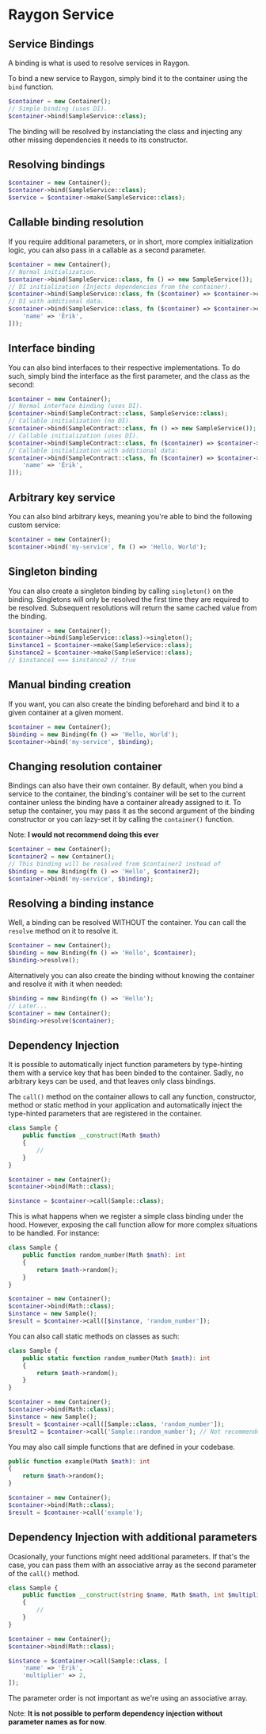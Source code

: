 # Raygon Service

## Service Bindings

A binding is what is used to resolve services in Raygon.

To bind a new service to Raygon, simply bind it to the container using the `bind` function.

```php
$container = new Container();
// Simple binding (uses DI).
$container->bind(SampleService::class);
```

The binding will be resolved by instanciating the class and injecting any other missing dependencies
it needs to its constructor.

## Resolving bindings

```php
$container = new Container();
$container->bind(SampleService::class);
$service = $container->make(SampleService::class);
```

## Callable binding resolution

If you require additional parameters, or in short, more complex initialization logic, you can also pass in
a callable as a second parameter.

```php
$container = new Container();
// Normal initialization.
$container->bind(SampleService::class, fn () => new SampleService());
// DI initialization (Injects dependencies from the container).
$container->bind(SampleService::class, fn ($container) => $container->call(SampleService::class));
// DI with additional data.
$container->bind(SampleService::class, fn ($container) => $container->call(SampleService::class, [
    'name' => 'Èrik',
]));
```

## Interface binding

You can also bind interfaces to their respective implementations. To do such, simply bind the interface
as the first parameter, and the class as the second:

```php
$container = new Container();
// Normal interface binding (uses DI).
$container->bind(SampleContract::class, SampleService::class);
// Callable initialization (no DI).
$container->bind(SampleContract::class, fn () => new SampleService());
// Callable initialization (uses DI).
$container->bind(SampleContract::class, fn ($container) => $container->call(SampleService::class));
// Callable initialization with additional data:
$container->bind(SampleContract::class, fn ($container) => $container->call(SampleService::class, [
    'name' => 'Èrik',
]));
```

## Arbitrary key service

You can also bind arbitrary keys, meaning you're able to bind the following custom service:

```php
$container = new Container();
$container->bind('my-service', fn () => 'Hello, World');
```

## Singleton binding

You can also create a singleton binding by calling `singleton()` on the binding.
Singletons will only be resolved the first time they are required to be resolved.
Subsequent resolutions will return the same cached value from the binding.

```php
$container = new Container();
$container->bind(SampleService::class)->singleton();
$instance1 = $container->make(SampleService::class);
$instance2 = $container->make(SampleService::class);
// $instance1 === $instance2 // true
```

## Manual binding creation

If you want, you can also create the binding beforehard and bind it to a given container at a given moment.

```php
$container = new Container();
$binding = new Binding(fn () => 'Hello, World');
$container->bind('my-service', $binding);
```

## Changing resolution container

Bindings can also have their own container. By default, when you bind a service to the container,
the binding's container will be set to the current container unless the binding have a container already
assigned to it. To setup the container, you may pass it as the second argument of the binding constructor
or you can lazy-set it by calling the `container()` function.

Note: **I would not recommend doing this ever**

```php
$container = new Container();
$container2 = new Container();
// This binding will be resolved from $container2 instead of
$binding = new Binding(fn () => 'Hello', $container2);
$container->bind('my-service', $binding);
```

## Resolving a binding instance

Well, a binding can be resolved WITHOUT the container. You can call the `resolve` method on it to resolve it.

```php
$container = new Container();
$binding = new Binding(fn () => 'Hello', $container);
$binding->resolve();
```

Alternatively you can also create the binding without knowing the container and resolve it with it when
needed:

```php
$binding = new Binding(fn () => 'Hello');
// Later...
$container = new Container();
$binding->resolve($container);
```

## Dependency Injection

It is possible to automatically inject function parameters by type-hinting them
with a service key that has been binded to the container. Sadly, no arbitrary keys can
be used, and that leaves only class bindings.

The `call()` method on the container allows to call any function, constructor, method or static method in
your application and automatically inject the type-hinted parameters that are registered in the
container.

```php
class Sample {
    public function __construct(Math $math)
    {
        //
    }
}

$container = new Container();
$container->bind(Math::class);

$instance = $container->call(Sample::class);
```

This is what happens when we register a simple class binding under the hood. However, exposing
the call function allow for more complex situations to be handled. For instance:

```php
class Sample {
    public function random_number(Math $math): int
    {
        return $math->random();
    }
}

$container = new Container();
$container->bind(Math::class);
$instance = new Sample();
$result = $container->call([$instance, 'random_number']);
```

You can also call static methods on classes as such:

```php
class Sample {
    public static function random_number(Math $math): int
    {
        return $math->random();
    }
}

$container = new Container();
$container->bind(Math::class);
$instance = new Sample();
$result = $container->call([Sample::class, 'random_number']);
$result2 = $container->call('Sample::random_number'); // Not recommended.
```

You may also call simple functions that are defined in your codebase.

```php
public function example(Math $math): int
{
    return $math->random();
}

$container = new Container();
$container->bind(Math::class);
$result = $container->call('example');
```

## Dependency Injection with additional parameters

Ocasionally, your functions might need additional parameters. If that's the case,
you can pass them with an associative array as the second parameter of the `call()` method.

```php
class Sample {
    public function __construct(string $name, Math $math, int $multiplier)
    {
        //
    }
}

$container = new Container();
$container->bind(Math::class);

$instance = $container->call(Sample::class, [
    'name' => 'Èrik',
    'multiplier' => 2,
]);
```

The parameter order is not important as we're using an associative array.

Note: **It is not possible to perform dependency injection without parameter names as for now**.
